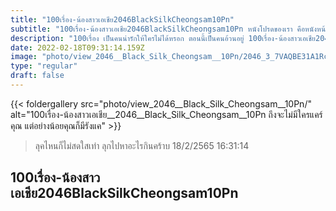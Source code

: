 ```yaml
---
title: "100เรื่อง-น้องสาวเอเชีย2046BlackSilkCheongsam10Pn"
subtitle: "100เรื่อง-น้องสาวเอเชีย2046BlackSilkCheongsam10Pn หนังโปรดของเรา คือหนังหน้าของคุณไง"
description: "100เรื่อง เป็นคนน่ารักให้ใครไม่ได้หรอก ตอนนี้เป็นคนอ้วนอยู่ 100เรื่อง-น้องสาวเอเชีย2046BlackSilkCheongsam10Pn 18/2/2565 16:31:14"
date: 2022-02-18T09:31:14.159Z
image: "photo/view_2046__Black_Silk_Cheongsam__10Pn/2046_3_7VAQBE31A1RcsrbkGqPQ.jpg"
type: "regular"
draft: false
---
```


{{< foldergallery src="photo/view_2046__Black_Silk_Cheongsam__10Pn/" alt="100เรื่อง-น้องสาวเอเชีย__2046__Black_Silk_Cheongsam__10Pn ถึงจะไม่มีใครแคร์คุณ แต่อย่างน้อยคุณก็มีรังแค" >}}


> ลุคไหนก็ไม่สดใสเท่า ลุกไปหาอะไรกินคร้าบ 18/2/2565 16:31:14

## 100เรื่อง-น้องสาวเอเชีย2046BlackSilkCheongsam10Pn
